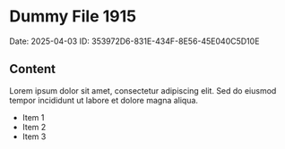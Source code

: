 # Dummy File 1915

Date: 2025-04-03
ID: 353972D6-831E-434F-8E56-45E040C5D10E

## Content

Lorem ipsum dolor sit amet, consectetur adipiscing elit.
Sed do eiusmod tempor incididunt ut labore et dolore magna aliqua.

* Item 1
* Item 2
* Item 3
